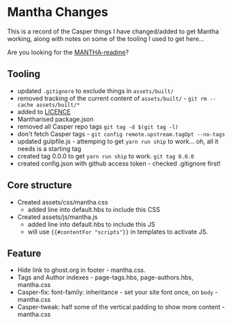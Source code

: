 # Mantha Changes

This is a record of the Casper things I have changed/added to get Mantha working, along with notes on some of the tooling I used to get here...

Are you looking for the [MANTHA-readme](README.md)?

## Tooling

* updated ``.gitignore`` to exclude things in ``assets/built/``
* removed tracking of the current content of ``assets/built/`` - ``git rm --cache assets/built/*``
* added to [LICENCE](LICENCE)
* Mantharised package.json
* removed all Casper repo tags `git tag -d $(git tag -l)`
* don't fetch Casper tags - `git config remote.upstream.tagOpt --no-tags`
* updated gulpfile.js - attemping to get `yarn run ship` to work... oh, all it needs is a starting tag
* created tag 0.0.0 to get ``yarn run ship`` to work. `git tag 0.0.0`
* created config.json with github access token - checked .gitignore first!

## Core structure

* Created assets/css/mantha.css
  * added line into default.hbs to include this CSS
* Created assets/js/mantha.js
  * added line into default.hbs to include this JS
  * will use `{{#contentFor "scripts"}}` in templates to activate JS.


## Feature

* Hide link to ghost.org in footer - mantha.css.
* Tags and Author indexes - page-tags.hbs, page-authors.hbs, mantha.css
* Casper-fix: font-family: inheritance - set your site font once, on `body` - mantha.css
* Casper-tweak: half some of the vertical padding to show more content - mantha.css